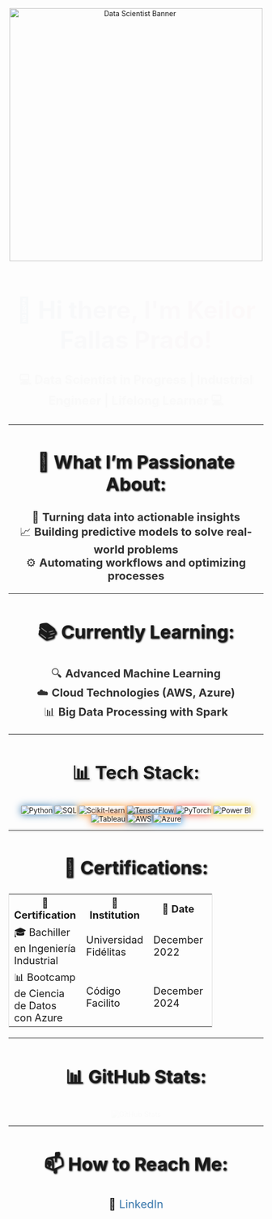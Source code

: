 <p align="center">
  <img src="https://i.imgur.com/zN6xIbz.png" width="500px" alt="Data Scientist Banner"/>
</p>

<h1 align="center" style="background: linear-gradient(90deg, #3776AB, #ff758c); -webkit-background-clip: text; color: transparent; font-size: 48px; font-weight: bold; animation: fadeIn 2s;">
  👋 Hi there, I'm <strong>Keilor Fallas Prado</strong>!
</h1>

<p align="center" style="font-size: 24px; font-weight: bold; color: #2D2D2D; text-shadow: 2px 2px 4px #aaa; animation: fadeIn 3s;">
  💻 <strong>Data Scientist in Progress | Industrial Engineer | Lifelong Learner</strong> 💻
</p>

---

<h2 align="center" style="font-size: 36px; font-weight: bold; text-shadow: 1px 1px 3px #000000;">
  🚀 What I’m Passionate About:
</h2>

<p align="center" style="font-size: 22px; color: #333333;">
  🎯 <strong>Turning data into actionable insights</strong><br>
  📈 <strong>Building predictive models to solve real-world problems</strong><br>
  ⚙️ <strong>Automating workflows and optimizing processes</strong>
</p>

---

<h2 align="center" style="font-size: 36px; font-weight: bold; text-shadow: 1px 1px 3px #000000;">
  📚 Currently Learning:
</h2>

<p align="center" style="font-size: 22px; color: #333333;">
  🔍 <strong>Advanced Machine Learning</strong><br>
  ☁️ <strong>Cloud Technologies (AWS, Azure)</strong><br>
  📊 <strong>Big Data Processing with Spark</strong>
</p>

---

<h2 align="center" style="font-size: 36px; font-weight: bold; text-shadow: 2px 2px 4px #aaa;">
  📊 Tech Stack:
</h2>

<p align="center">
  <img src="https://img.shields.io/badge/Python-3776AB?style=for-the-badge&logo=python&logoColor=white" alt="Python" style="box-shadow: 0px 0px 15px #3776AB;">
  <img src="https://img.shields.io/badge/SQL-4479A1?style=for-the-badge&logo=postgresql&logoColor=white" alt="SQL" style="box-shadow: 0px 0px 15px #4479A1;">
  <img src="https://img.shields.io/badge/Scikit--Learn-F7931E?style=for-the-badge&logo=scikit-learn&logoColor=white" alt="Scikit-learn" style="box-shadow: 0px 0px 15px #F7931E;">
  <img src="https://img.shields.io/badge/TensorFlow-FF6F00?style=for-the-badge&logo=tensorflow&logoColor=white" alt="TensorFlow" style="box-shadow: 0px 0px 15px #FF6F00;">
  <img src="https://img.shields.io/badge/PyTorch-EE4C2C?style=for-the-badge&logo=pytorch&logoColor=white" alt="PyTorch" style="box-shadow: 0px 0px 15px #EE4C2C;">
  <img src="https://img.shields.io/badge/Power%20BI-F2C811?style=for-the-badge&logo=powerbi&logoColor=black" alt="Power BI" style="box-shadow: 0px 0px 15px #F2C811;">
  <img src="https://img.shields.io/badge/Tableau-E97627?style=for-the-badge&logo=tableau&logoColor=white" alt="Tableau" style="box-shadow: 0px 0px 15px #E97627;">
  <img src="https://img.shields.io/badge/AWS-232F3E?style=for-the-badge&logo=amazon-aws&logoColor=white" alt="AWS" style="box-shadow: 0px 0px 15px #232F3E;">
  <img src="https://img.shields.io/badge/Azure-0078D4?style=for-the-badge&logo=microsoft-azure&logoColor=white" alt="Azure" style="box-shadow: 0px 0px 15px #0078D4;">
</p>

---

<h2 align="center" style="font-size: 36px; font-weight: bold; text-shadow: 1px 1px 3px #000000;">
  📜 Certifications:
</h2>

<table align="center" style="width: 80%; border: 1px solid #ddd; font-size: 20px;">
  <tr>
    <th>📄 Certification</th>
    <th>🏫 Institution</th>
    <th>📆 Date</th>
    <th>🔗 Link</th>
  </tr>
  <tr>
    <td>🎓 Bachiller en Ingeniería Industrial</td>
    <td>Universidad Fidélitas</td>
    <td>December 2022</td>
    <td><a href="https://github.com/KeilorFP/Certificates/blob/main/TITULO%20UNIVERSIDAD.pdf">View Certificate</a></td>
  </tr>
  <tr>
    <td>📊 Bootcamp de Ciencia de Datos con Azure</td>
    <td>Código Facilito</td>
    <td>December 2024</td>
    <td><a href="https://github.com/KeilorFP/Certificates/blob/main/certificado.pdf">View Certificate</a></td>
  </tr>
</table>

---

<h2 align="center" style="font-size: 36px; font-weight: bold; text-shadow: 1px 1px 3px #000000;">
  📊 GitHub Stats:
</h2>

<p align="center">
  <img src="https://github-readme-stats.vercel.app/api?username=KeilorFP&show_icons=true&theme=radical" alt="GitHub Stats" style="animation: fadeIn 2s;">
</p>

---

<h2 align="center" style="font-size: 36px; font-weight: bold; text-shadow: 1px 1px 3px #000000;">
  📫 How to Reach Me:
</h2>

<p align="center" style="font-size: 22px;">
  💼 <a href="https://www.linkedin.com/in/keilor-fallas-prado-55189b252" style="color: #3776AB; text-decoration: none;">LinkedIn</a><br>
</p>

<style>
@keyframes fadeIn {
  from { opacity: 0; }
  to { opacity: 1; }
}
</style>
